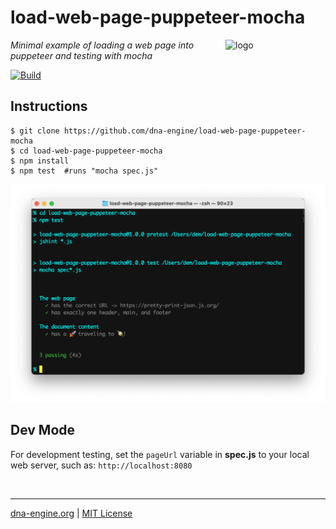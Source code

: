 # load-web-page-puppeteer-mocha
<img src=https://dna-engine.org/graphics/dna-logo.png align=right width=160 alt=logo>

_Minimal example of loading a web page into puppeteer and testing with mocha_

[![Build](https://github.com/dna-engine/load-web-page-puppeteer-mocha/actions/workflows/run-spec-on-push.yaml/badge.svg)](https://github.com/dna-engine/load-web-page-puppeteer-mocha/actions/workflows/run-spec-on-push.yaml)

## Instructions
```shell
$ git clone https://github.com/dna-engine/load-web-page-puppeteer-mocha
$ cd load-web-page-puppeteer-mocha
$ npm install
$ npm test  #runs "mocha spec.js"
```
<img src=https://raw.githubusercontent.com/dna-engine/load-web-page-puppeteer-mocha/main/screenshot.png
   width=600 alt=screenshot>

## Dev Mode
For development testing, set the `pageUrl` variable in **spec.js** to your local web server, such as:
`http://localhost:8080`

<br>

---
[dna-engine.org](https://dna-engine.org) | [MIT License](LICENSE.txt)
